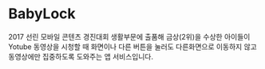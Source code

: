 # BabyLock
2017 선린 모바일 콘텐츠 경진대회 생활부문에 출품해 금상(2위)을 수상한 아이들이 Yotube 동영상을 시청할 때 화면이나 다른 버튼을 눌러도 다른화면으로
이동하지 않고 동영상에만 집중하도록 도와주는 앱 서비스입니다.
